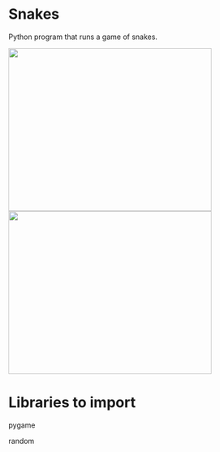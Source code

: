 # Snakes

Python program that runs a game of snakes.

<img src="https://raw.githubusercontent.com/yichen101/Games-Snakes/main/snakegame.png" width="400" height="320"> <img src="https://github.com/yichen101/Games-Snakes/blob/main/snakegameover.png" width="400" height="320">

# Libraries to import
pygame

random
